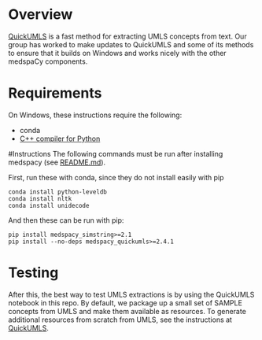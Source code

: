 # Overview
[QuickUMLS](https://github.com/Georgetown-IR-Lab/QuickUMLS) is a fast method for extracting UMLS concepts from text.  Our group has worked to make updates to QuickUMLS and some of its methods to ensure that it builds on Windows and works nicely with the other medspaCy components.

# Requirements
On Windows, these instructions require the following:

* conda
* [C++ compiler for Python](https://wiki.python.org/moin/WindowsCompilers)

#Instructions
The following commands must be run after installing medspacy (see [README.md](README.md)).

First, run these with conda, since they do not install easily with pip

```conda install libiconv
conda install python-leveldb
conda install nltk
conda install unidecode
```

And then these can be run with pip:

```pip install unqlite>=0.8.1
pip install medspacy_simstring>=2.1
pip install --no-deps medspacy_quickumls>=2.4.1
```

# Testing

After this, the best way to test UMLS extractions is by using the QuickUMLS notebook in this repo.  By default, we package up a small set of SAMPLE concepts from UMLS and make them available as resources.  To generate additional resources from scratch from UMLS, see the instructions at [QuickUMLS](https://github.com/Georgetown-IR-Lab/QuickUMLS).